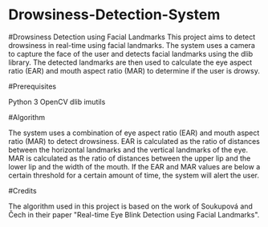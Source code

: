 # Drowsiness-Detection-System

#Drowsiness Detection using Facial Landmarks
This project aims to detect drowsiness in real-time using facial landmarks. The system uses a camera to capture the face of the user and detects facial landmarks using the dlib library. The detected landmarks are then used to calculate the eye aspect ratio (EAR) and mouth aspect ratio (MAR) to determine if the user is drowsy.

#Prerequisites

Python 3
OpenCV
dlib
imutils


#Algorithm

The system uses a combination of eye aspect ratio (EAR) and mouth aspect ratio (MAR) to detect drowsiness. EAR is calculated as the ratio of distances between the horizontal landmarks and the vertical landmarks of the eye. MAR is calculated as the ratio of distances between the upper lip and the lower lip and the width of the mouth. If the EAR and MAR values are below a certain threshold for a certain amount of time, the system will alert the user.

#Credits

The algorithm used in this project is based on the work of Soukupová and Čech in their paper "Real-time Eye Blink Detection using Facial Landmarks".
